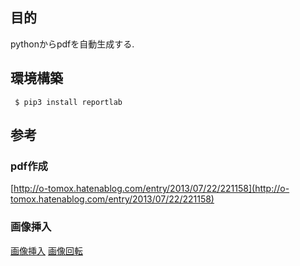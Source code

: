 
## 目的

pythonからpdfを自動生成する.

## 環境構築

```
 $ pip3 install reportlab
```

## 参考
### pdf作成
[http://o-tomox.hatenablog.com/entry/2013/07/22/221158](http://o-tomox.hatenablog.com/entry/2013/07/22/221158)

### 画像挿入
[画像挿入](http://www.llul.info/entry/2016/11/07/python%E3%81%A7ReportLab%E3%82%92%E4%BD%BF%E3%81%A3%E3%81%9FPDF%E3%83%95%E3%82%A1%E3%82%A4%E3%83%AB%E3%81%AE%E4%BD%9C%E3%82%8A%E6%96%B9%E3%80%9C%E3%81%9D%E3%81%AE%EF%BC%92%E3%80%9C)
[画像回転](http://symfoware.blog68.fc2.com/blog-entry-1533.html)